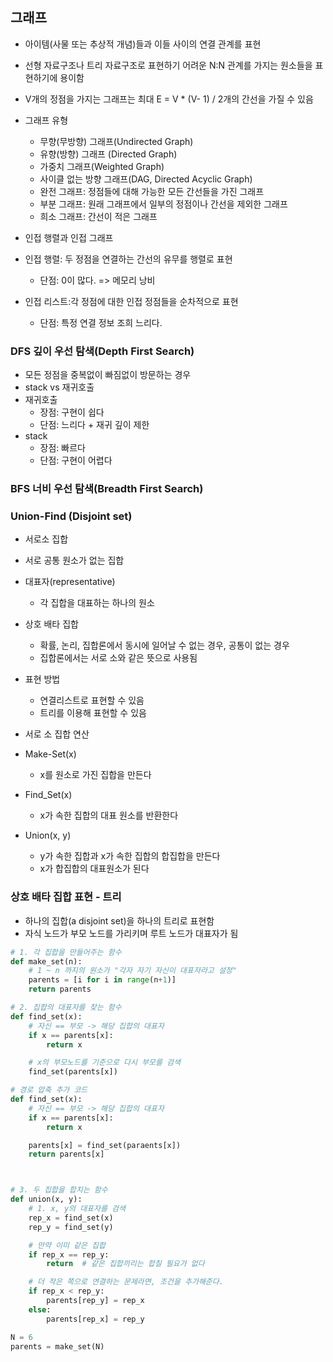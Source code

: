 ## 그래프
- 아이템(사물 또는 추상적 개념)들과 이들 사이의 연결 관계를 표현
- 선형 자료구조나 트리 자료구조로 표현하기 어려운 N:N 관계를 가지는 원소들을 표현하기에 용이함
- V개의 정점을 가지는 그래프는 최대 E = V * (V- 1) / 2개의 간선을 가질 수 있음
- 그래프 유형
    - 무향(무방향) 그래프(Undirected Graph)
    - 유향(방향) 그래프 (Directed Graph)
    - 가중치 그래프(Weighted Graph)
    - 사이클 없는 방향 그래프(DAG, Directed Acyclic Graph)
    - 완전 그래프: 정점들에 대해 가능한 모든 간선들을 가진 그래프
    - 부분 그래프: 원래 그래프에서 일부의 정점이나 간선을 제외한 그래프
    - 희소 그래프: 간선이 적은 그래프

- 인접 행렬과 인접 그래프
- 인접 행렬: 두 정점을 연결하는 간선의 유무를 행렬로 표현
    - 단점: 0이 많다. => 메모리 낭비
- 인접 리스트:각 정점에 대한 인접 정점들을 순차적으로 표현
    - 단점: 특정 연결 정보 조희 느리다.


### DFS 깊이 우선 탐색(Depth First Search)
- 모든 정점을 중복없이 빠짐없이 방문하는 경우
- stack vs 재귀호출
- 재귀호출
    - 장점: 구현이 쉽다
    - 단점: 느리다 + 재귀 깊이 제한
- stack
    - 장점: 빠르다
    - 단점: 구현이 어렵다

### BFS 너비 우선 탐색(Breadth First Search)

### Union-Find (Disjoint set)
- 서로소 집합
- 서로 공통 원소가 없는 집합

- 대표자(representative)
    - 각 집합을 대표하는 하나의 원소

- 상호 배타 집합
    - 확률, 논리, 집합론에서 동시에 일어날 수 없는 경우, 공통이 없는 경우
    - 집합론에서는 서로 소와 같은 뜻으로 사용됨

- 표현 방법
    - 연결리스트로 표현할 수 있음
    - 트리를 이용해 표현할 수 있음

- 서로 소 집합 연산
- Make-Set(x)
    - x를 원소로 가진 집합을 만든다
- Find_Set(x)
    - x가 속한 집합의 대표 원소를 반환한다
- Union(x, y)
    - y가 속한 집합과 x가 속한 집합의 합집합을 만든다
    - x가 합집합의 대표원소가 된다

### 상호 배타 집합 표현 - 트리
- 하나의 집합(a disjoint set)을 하나의 트리로 표현함
- 자식 노드가 부모 노드를 가리키며 루트 노드가 대표자가 됨
```python
# 1. 각 집합을 만들어주는 함수
def make_set(n):
    # 1 ~ n 까지의 원소가 "각자 자기 자신이 대표자라고 설정"
    parents = [i for i in range(n+1)]
    return parents

# 2. 집합의 대표자를 찾는 함수
def find_set(x):
    # 자신 == 부모 -> 해당 집합의 대표자
    if x == parents[x]:
        return x

    # x의 부모노드를 기준으로 다시 부모를 검색
    find_set(parents[x])

# 경로 압축 추가 코드
def find_set(x):
    # 자신 == 부모 -> 해당 집합의 대표자
    if x == parents[x]:
        return x

    parents[x] = find_set(paraents[x])
    return parents[x]



# 3. 두 집합을 합치는 함수
def union(x, y):
    # 1. x, y의 대표자를 검색
    rep_x = find_set(x)
    rep_y = find_set(y)

    # 만약 이미 같은 집합
    if rep_x == rep_y:
        return  # 같은 집합끼리는 합칠 필요가 없다

    # 더 작은 쪽으로 연결하는 문제라면, 조건을 추가해준다.
    if rep_x < rep_y:
        parents[rep_y] = rep_x
    else:
        parents[rep_x] = rep_y

N = 6
parents = make_set(N)
```
